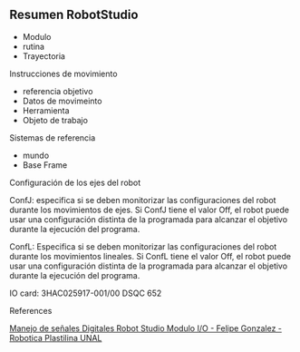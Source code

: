 
## Resumen RobotStudio
- Modulo
- rutina
- Trayectoria

Instrucciones de movimiento 
- referencia objetivo
- Datos de movimeinto 
- Herramienta 
- Objeto de trabajo

Sistemas de referencia
- mundo
- Base Frame

Configuración de los ejes del robot

ConfJ: especifica si se deben monitorizar las configuraciones del robot durante los movimientos de ejes. Si ConfJ tiene el valor Off, el robot puede usar una configuración distinta de la programada para alcanzar el objetivo durante la ejecución del programa.

ConfL: Especifica si se deben monitorizar las configuraciones del robot durante los movimientos lineales. Si ConfL tiene el valor Off, el robot puede usar una configuración distinta de la programada para alcanzar el objetivo durante la ejecución del programa.


<!---
cd %USERPROFILE%\AppData\Local\ABB\RobotWare

--->


IO card: 3HAC025917-001/00 DSQC 652

References

[](https://forums.robotstudio.com/discussion/9287/guide-how-to-set-up-i-o-on-an-abb-robot-with-an-irc5-controller)
[Manejo de señales Digitales Robot Studio Modulo I/O - Felipe Gonzalez - Robotica Plastilina UNAL](https://www.youtube.com/watch?v=p6UeCqhBiWE)